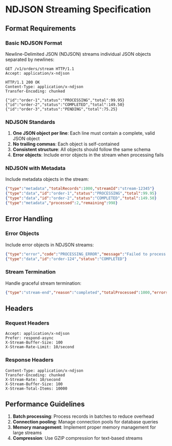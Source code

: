 # NDJSON Streaming Specification

## Format Requirements

### Basic NDJSON Format
Newline-Delimited JSON (NDJSON) streams individual JSON objects separated by newlines:

```http
GET /v1/orders/stream HTTP/1.1
Accept: application/x-ndjson

HTTP/1.1 200 OK
Content-Type: application/x-ndjson
Transfer-Encoding: chunked

{"id":"order-1","status":"PROCESSING","total":99.95}
{"id":"order-2","status":"COMPLETED","total":149.50}
{"id":"order-3","status":"PENDING","total":75.25}
```

### NDJSON Standards

1. **One JSON object per line**: Each line must contain a complete, valid JSON object
2. **No trailing commas**: Each object is self-contained
3. **Consistent structure**: All objects should follow the same schema
4. **Error objects**: Include error objects in the stream when processing fails

### NDJSON with Metadata
Include metadata objects in the stream:

```json
{"type":"metadata","totalRecords":1000,"streamId":"stream-12345"}
{"type":"data","id":"order-1","status":"PROCESSING","total":99.95}
{"type":"data","id":"order-2","status":"COMPLETED","total":149.50}
{"type":"metadata","processed":2,"remaining":998}
```

## Error Handling

### Error Objects
Include error objects in NDJSON streams:

```json
{"type":"error","code":"PROCESSING_ERROR","message":"Failed to process record","recordId":"order-123"}
{"type":"data","id":"order-124","status":"COMPLETED"}
```

### Stream Termination
Handle graceful stream termination:

```json
{"type":"stream-end","reason":"completed","totalProcessed":1000,"errors":2}
```

## Headers

### Request Headers
```http
Accept: application/x-ndjson
Prefer: respond-async
X-Stream-Buffer-Size: 100
X-Stream-Rate-Limit: 10/second
```

### Response Headers
```http
Content-Type: application/x-ndjson
Transfer-Encoding: chunked
X-Stream-Rate: 10/second
X-Stream-Buffer-Size: 100
X-Stream-Total-Items: 10000
```

## Performance Guidelines

1. **Batch processing**: Process records in batches to reduce overhead
2. **Connection pooling**: Manage connection pools for database queries
3. **Memory management**: Implement proper memory management for large streams
4. **Compression**: Use GZIP compression for text-based streams